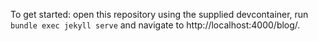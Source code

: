 To get started: open this repository using the supplied devcontainer, run `bundle exec jekyll serve` and navigate to http://localhost:4000/blog/.
